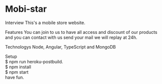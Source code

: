 # Mobi-star
Interview
This's a mobile store website.

Features
You can join to us to have all access and discount of our products and you can contact with us send your mail we will replay at 24h.

Technologys
Node, Angular, TypeScript and MongoDB

Setup <br>
$ npm run heroku-postbuild.<br>
$ npm install <br>
$ npm start <br>
have fun.<br>
